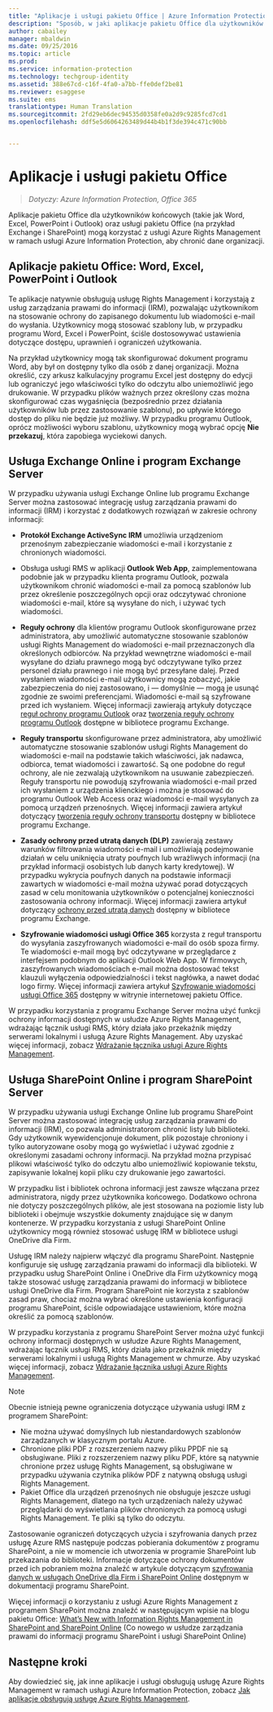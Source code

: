 ```yaml
---
title: "Aplikacje i usługi pakietu Office | Azure Information Protection"
description: "Sposób, w jaki aplikacje pakietu Office dla użytkowników końcowych (takie jak Word, Excel, PowerPoint i Outlook) oraz usługi pakietu Office (na przykład Exchange i SharePoint) mogą używać usługi Azure Rights Management, aby chronić dane organizacji."
author: cabailey
manager: mbaldwin
ms.date: 09/25/2016
ms.topic: article
ms.prod: 
ms.service: information-protection
ms.technology: techgroup-identity
ms.assetid: 388e67cd-c16f-4fa0-a7bb-ffe0def2be81
ms.reviewer: esaggese
ms.suite: ems
translationtype: Human Translation
ms.sourcegitcommit: 2fd29eb6dec94535d0358fe0a2d9c9285fcd7cd1
ms.openlocfilehash: ddf5e5d6064263489d44b4b1f3de394c471c90bb


---
```



# Aplikacje i usługi pakietu Office

>*Dotyczy: Azure Information Protection, Office 365*

Aplikacje pakietu Office dla użytkowników końcowych (takie jak Word, Excel, PowerPoint i Outlook) oraz usługi pakietu Office (na przykład Exchange i SharePoint) mogą korzystać z usługi Azure Rights Management w ramach usługi Azure Information Protection, aby chronić dane organizacji.

## Aplikacje pakietu Office: Word, Excel, PowerPoint i Outlook
Te aplikacje natywnie obsługują usługę Rights Management i korzystają z usług zarządzania prawami do informacji (IRM), pozwalając użytkownikom na stosowanie ochrony do zapisanego dokumentu lub wiadomości e-mail do wysłania. Użytkownicy mogą stosować szablony lub, w przypadku programu Word, Excel i PowerPoint, ściśle dostosowywać ustawienia dotyczące dostępu, uprawnień i ograniczeń użytkowania. 

Na przykład użytkownicy mogą tak skonfigurować dokument programu Word, aby był on dostępny tylko dla osób z danej organizacji. Można określić, czy arkusz kalkulacyjny programu Excel jest dostępny do edycji lub ograniczyć jego właściwości tylko do odczytu albo uniemożliwić jego drukowanie. W przypadku plików ważnych przez określony czas można skonfigurować czas wygaśnięcia (bezpośrednio przez działania użytkowników lub przez zastosowanie szablonu), po upływie którego dostęp do pliku nie będzie już możliwy. W przypadku programu Outlook, oprócz możliwości wyboru szablonu, użytkownicy mogą wybrać opcję **Nie przekazuj**, która zapobiega wyciekowi danych.

## Usługa Exchange Online i program Exchange Server
W przypadku używania usługi Exchange Online lub programu Exchange Server można zastosować integrację usług zarządzania prawami do informacji (IRM) i korzystać z dodatkowych rozwiązań w zakresie ochrony informacji:

-   **Protokół Exchange ActiveSync IRM** umożliwia urządzeniom przenośnym zabezpieczanie wiadomości e-mail i korzystanie z chronionych wiadomości.

-   Obsługa usługi RMS w aplikacji **Outlook Web App**, zaimplementowana podobnie jak w przypadku klienta programu Outlook, pozwala użytkownikom chronić wiadomości e-mail za pomocą szablonów lub przez określenie poszczególnych opcji oraz odczytywać chronione wiadomości e-mail, które są wysyłane do nich, i używać tych wiadomości.

-   **Reguły ochrony** dla klientów programu Outlook skonfigurowane przez administratora, aby umożliwić automatyczne stosowanie szablonów usługi Rights Management do wiadomości e-mail przeznaczonych dla określonych odbiorców. Na przykład wewnętrzne wiadomości e-mail wysyłane do działu prawnego mogą być odczytywane tylko przez personel działu prawnego i nie mogą być przesyłane dalej. Przed wysłaniem wiadomości e-mail użytkownicy mogą zobaczyć, jakie zabezpieczenia do niej zastosowano, i — domyślnie — mogą je usunąć zgodnie ze swoimi preferencjami. Wiadomości e-mail są szyfrowane przed ich wysłaniem. Więcej informacji zawierają artykuły dotyczące [reguł ochrony programu Outlook](https://technet.microsoft.com/library/dd638178%28v=exchg.150%29.aspx) oraz [tworzenia reguły ochrony programu Outlook](https://technet.microsoft.com/library/dd638196%28v=exchg.150%29.aspx) dostępne w bibliotece programu Exchange.

-   **Reguły transportu** skonfigurowane przez administratora, aby umożliwić automatyczne stosowanie szablonów usługi Rights Management do wiadomości e-mail na podstawie takich właściwości, jak nadawca, odbiorca, temat wiadomości i zawartość. Są one podobne do reguł ochrony, ale nie zezwalają użytkownikom na usuwanie zabezpieczeń. Reguły transportu nie powodują szyfrowania wiadomości e-mail przed ich wysłaniem z urządzenia klienckiego i można je stosować do programu Outlook Web Access oraz wiadomości e-mail wysyłanych za pomocą urządzeń przenośnych. Więcej informacji zawiera artykuł dotyczący [tworzenia reguły ochrony transportu](https://technet.microsoft.com/library/dd302432.aspx) dostępny w bibliotece programu Exchange.

-   **Zasady ochrony przed utratą danych (DLP)** zawierają zestawy warunków filtrowania wiadomości e-mail i umożliwiają podejmowanie działań w celu uniknięcia utraty poufnych lub wrażliwych informacji (na przykład informacji osobistych lub danych karty kredytowej). W przypadku wykrycia poufnych danych na podstawie informacji zawartych w wiadomości e-mail można używać porad dotyczących zasad w celu monitowania użytkowników o potencjalnej konieczności zastosowania ochrony informacji. Więcej informacji zawiera artykuł dotyczący [ochrony przed utratą danych](https://technet.microsoft.com/library/jj150527%28v=exchg.150%29.aspx) dostępny w bibliotece programu Exchange.

-   **Szyfrowanie wiadomości usługi Office 365** korzysta z reguł transportu do wysyłania zaszyfrowanych wiadomości e-mail do osób spoza firmy. Te wiadomości e-mail mogą być odczytywane w przeglądarce z interfejsem podobnym do aplikacji Outlook Web App. W firmowych, zaszyfrowanych wiadomościach e-mail można dostosować tekst klauzuli wyłączenia odpowiedzialności i tekst nagłówka, a nawet dodać logo firmy. Więcej informacji zawiera artykuł [Szyfrowanie wiadomości usługi Office 365](https://office.microsoft.com/o365-message-encryption-FX104179182.aspx) dostępny w witrynie internetowej pakietu Office.

W przypadku korzystania z programu Exchange Server można użyć funkcji ochrony informacji dostępnych w usłudze Azure Rights Management, wdrażając łącznik usługi RMS, który działa jako przekaźnik między serwerami lokalnymi i usługą Azure Rights Management. Aby uzyskać więcej informacji, zobacz [Wdrażanie łącznika usługi Azure Rights Management](../deploy-use/deploy-rms-connector.md).

## Usługa SharePoint Online i program SharePoint Server
W przypadku używania usługi Exchange Online lub programu SharePoint Server można zastosować integrację usług zarządzania prawami do informacji (IRM), co pozwala administratorom chronić listy lub biblioteki. Gdy użytkownik wyewidencjonuje dokument, plik pozostaje chroniony i tylko autoryzowane osoby mogą go wyświetlać i używać zgodnie z określonymi zasadami ochrony informacji. Na przykład można przypisać plikowi właściwość tylko do odczytu albo uniemożliwić kopiowanie tekstu, zapisywanie lokalnej kopii pliku czy drukowanie jego zawartości.

W przypadku list i bibliotek ochrona informacji jest zawsze włączana przez administratora, nigdy przez użytkownika końcowego. Dodatkowo ochrona nie dotyczy poszczególnych plików, ale jest stosowana na poziomie listy lub biblioteki i obejmuje wszystkie dokumenty znajdujące się w danym kontenerze.  W przypadku korzystania z usługi SharePoint Online użytkownicy mogą również stosować usługę IRM w bibliotece usługi OneDrive dla Firm.

Usługę IRM należy najpierw włączyć dla programu SharePoint. Następnie konfiguruje się usługę zarządzania prawami do informacji dla biblioteki. W przypadku usług SharePoint Online i OneDrive dla Firm użytkownicy mogą także stosować usługę zarządzania prawami do informacji w bibliotece usługi OneDrive dla Firm. Program SharePoint nie korzysta z szablonów zasad praw, chociaż można wybrać określone ustawienia konfiguracji programu SharePoint, ściśle odpowiadające ustawieniom, które można określić za pomocą szablonów.

W przypadku korzystania z programu SharePoint Server można użyć funkcji ochrony informacji dostępnych w usłudze Azure Rights Management, wdrażając łącznik usługi RMS, który działa jako przekaźnik między serwerami lokalnymi i usługą Rights Management w chmurze. Aby uzyskać więcej informacji, zobacz [Wdrażanie łącznika usługi Azure Rights Management](../deploy-use/deploy-rms-connector.md).

> [!NOTE]
> Obecnie istnieją pewne ograniczenia dotyczące używania usługi IRM z programem SharePoint:
> 
> -   Nie można używać domyślnych lub niestandardowych szablonów zarządzanych w klasycznym portalu Azure.
> -   Chronione pliki PDF z rozszerzeniem nazwy pliku PPDF nie są obsługiwane. Pliki z rozszerzeniem nazwy pliku PDF, które są natywnie chronione przez usługę Rights Management, są obsługiwane w przypadku używania czytnika plików PDF z natywną obsługą usługi Rights Management.
> -   Pakiet Office dla urządzeń przenośnych nie obsługuje jeszcze usługi Rights Management, dlatego na tych urządzeniach należy używać przeglądarki do wyświetlania plików chronionych za pomocą usługi Rights Management. Te pliki są tylko do odczytu.

Zastosowanie ograniczeń dotyczących użycia i szyfrowania danych przez usługę Azure RMS następuje podczas pobierania dokumentów z programu SharePoint, a nie w momencie ich utworzenia w programie SharePoint lub przekazania do biblioteki. Informacje dotyczące ochrony dokumentów przed ich pobraniem można znaleźć w artykule dotyczącym [szyfrowania danych w usługach OneDrive dla Firm i SharePoint Online](https://technet.microsoft.com/library/dn905447.aspx) dostępnym w dokumentacji programu SharePoint.

Więcej informacji o korzystaniu z usługi Azure Rights Management z programem SharePoint można znaleźć w następującym wpisie na blogu pakietu Office: [What’s New with Information Rights Management in SharePoint and SharePoint Online](http://blogs.office.com/2012/11/09/whats-new-with-information-rights-management-in-sharepoint-and-sharepoint-online/) (Co nowego w usłudze zarządzania prawami do informacji programu SharePoint i usługi SharePoint Online)

## Następne kroki

Aby dowiedzieć się, jak inne aplikacje i usługi obsługują usługę Azure Rights Management w ramach usługi Azure Information Protection, zobacz [Jak aplikacje obsługują usługę Azure Rights Management](applications-support.md).


<!--HONumber=Sep16_HO4-->


